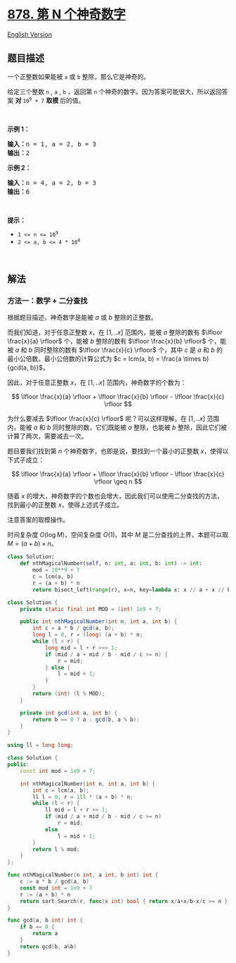 # [878. 第 N 个神奇数字](https://leetcode.cn/problems/nth-magical-number)

[English Version](/solution/0800-0899/0878.Nth%20Magical%20Number/README_EN.md)

<!-- tags:数学,二分查找 -->

<!-- difficulty:困难 -->

## 题目描述

<!-- 这里写题目描述 -->

<p>一个正整数如果能被 <code>a</code> 或 <code>b</code> 整除，那么它是神奇的。</p>

<p>给定三个整数 <code>n</code> ,&nbsp;<code>a</code> , <code>b</code> ，返回第 <code>n</code> 个神奇的数字。因为答案可能很大，所以返回答案&nbsp;<strong>对&nbsp;</strong><code>10<sup>9</sup>&nbsp;+ 7</code> <strong>取模&nbsp;</strong>后的值。</p>

<p>&nbsp;</p>

<ol>
</ol>

<p><strong>示例 1：</strong></p>

<pre>
<strong>输入：</strong>n = 1, a = 2, b = 3
<strong>输出：</strong>2
</pre>

<p><strong>示例&nbsp;2：</strong></p>

<pre>
<strong>输入：</strong>n = 4, a = 2, b = 3
<strong>输出：</strong>6
</pre>

<p>&nbsp;</p>

<p><strong>提示：</strong></p>

<ul>
	<li><code>1 &lt;= n &lt;= 10<sup>9</sup></code></li>
	<li><code>2 &lt;= a, b &lt;= 4 * 10<sup>4</sup></code></li>
</ul>

<p>&nbsp;</p>

## 解法

### 方法一：数学 + 二分查找

根据题目描述，神奇数字是能被 $a$ 或 $b$ 整除的正整数。

而我们知道，对于任意正整数 $x$，在 $[1,..x]$ 范围内，能被 $a$ 整除的数有 $\lfloor \frac{x}{a} \rfloor$ 个，能被 $b$ 整除的数有 $\lfloor \frac{x}{b} \rfloor$ 个，能被 $a$ 和 $b$ 同时整除的数有 $\lfloor \frac{x}{c} \rfloor$ 个，其中 $c$ 是 $a$ 和 $b$ 的最小公倍数。最小公倍数的计算公式为 $c = lcm(a, b) = \frac{a \times b}{gcd(a, b)}$。

因此，对于任意正整数 $x$，在 $[1,..x]$ 范围内，神奇数字的个数为：

$$
\lfloor \frac{x}{a} \rfloor + \lfloor \frac{x}{b} \rfloor - \lfloor \frac{x}{c} \rfloor
$$

为什么要减去 $\lfloor \frac{x}{c} \rfloor$ 呢？可以这样理解，在 $[1,..x]$ 范围内，能被 $a$ 和 $b$ 同时整除的数，它们既能被 $a$ 整除，也能被 $b$ 整除，因此它们被计算了两次，需要减去一次。

题目要我们找到第 $n$ 个神奇数字，也即是说，要找到一个最小的正整数 $x$，使得以下式子成立：

$$
\lfloor \frac{x}{a} \rfloor + \lfloor \frac{x}{b} \rfloor - \lfloor \frac{x}{c} \rfloor \geq n
$$

随着 $x$ 的增大，神奇数字的个数也会增大，因此我们可以使用二分查找的方法，找到最小的正整数 $x$，使得上述式子成立。

注意答案的取模操作。

时间复杂度 $O(\log M)$，空间复杂度 $O(1)$。其中 $M$ 是二分查找的上界，本题可以取 $M=(a+b) \times n$。

<!-- tabs:start -->

```python
class Solution:
    def nthMagicalNumber(self, n: int, a: int, b: int) -> int:
        mod = 10**9 + 7
        c = lcm(a, b)
        r = (a + b) * n
        return bisect_left(range(r), x=n, key=lambda x: x // a + x // b - x // c) % mod
```

```java
class Solution {
    private static final int MOD = (int) 1e9 + 7;

    public int nthMagicalNumber(int n, int a, int b) {
        int c = a * b / gcd(a, b);
        long l = 0, r = (long) (a + b) * n;
        while (l < r) {
            long mid = l + r >>> 1;
            if (mid / a + mid / b - mid / c >= n) {
                r = mid;
            } else {
                l = mid + 1;
            }
        }
        return (int) (l % MOD);
    }

    private int gcd(int a, int b) {
        return b == 0 ? a : gcd(b, a % b);
    }
}
```

```cpp
using ll = long long;

class Solution {
public:
    const int mod = 1e9 + 7;

    int nthMagicalNumber(int n, int a, int b) {
        int c = lcm(a, b);
        ll l = 0, r = 1ll * (a + b) * n;
        while (l < r) {
            ll mid = l + r >> 1;
            if (mid / a + mid / b - mid / c >= n)
                r = mid;
            else
                l = mid + 1;
        }
        return l % mod;
    }
};
```

```go
func nthMagicalNumber(n int, a int, b int) int {
	c := a * b / gcd(a, b)
	const mod int = 1e9 + 7
	r := (a + b) * n
	return sort.Search(r, func(x int) bool { return x/a+x/b-x/c >= n }) % mod
}

func gcd(a, b int) int {
	if b == 0 {
		return a
	}
	return gcd(b, a%b)
}
```

<!-- tabs:end -->

<!-- end -->
